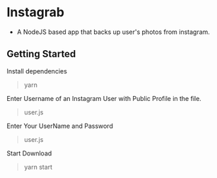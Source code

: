 # Instagrab

* A NodeJS based app that backs up user's photos from instagram.

## Getting Started

Install dependencies
> yarn

Enter Username of an Instagram User with Public Profile in the file.
> user.js

Enter Your UserName and Password
> user.js

Start Download
> yarn start
